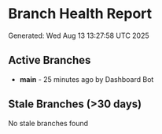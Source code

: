 # Branch Health Report
Generated: Wed Aug 13 13:27:58 UTC 2025

## Active Branches
- **main** - 25 minutes ago by Dashboard Bot

## Stale Branches (>30 days)
No stale branches found
